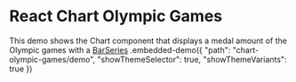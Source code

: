 # React Chart Olympic Games
This demo shows the Chart component that displays a medal amount of the Olympic games with a [BarSeries](https://devexpress.github.io/devextreme-reactive/react/chart/docs/reference/bar-series/)
.embedded-demo({ "path": "chart-olympic-games/demo", "showThemeSelector": true, "showThemeVariants": true })
